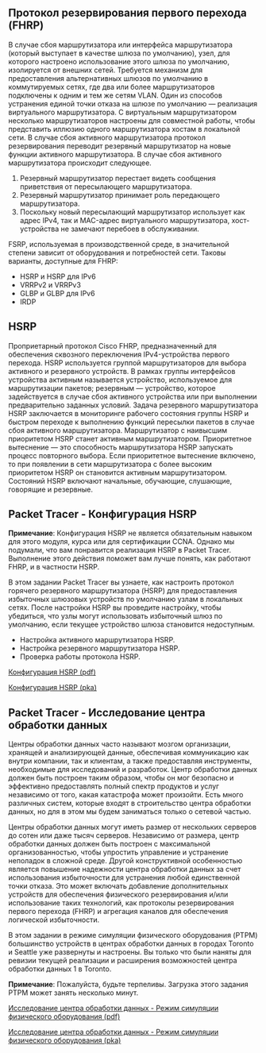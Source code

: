 <!-- 9.3.1 -->
## Протокол резервирования первого перехода (FHRP)

В случае сбоя маршрутизатора или интерфейса маршрутизатора (который выступает в качестве шлюза по умолчанию), узел, для которого настроено использование этого шлюза по умолчанию, изолируется от внешних сетей. Требуется механизм для предоставления альтернативных шлюзов по умолчанию в коммутируемых сетях, где два или более маршрутизаторов подключены к одним и тем же сетям VLAN. Один из способов устранения единой точки отказа на шлюзе по умолчанию — реализация виртуального маршрутизатора. С виртуальным маршрутизатором несколько маршрутизаторов настроены для совместной работы, чтобы представить иллюзию одного маршрутизатора хостам в локальной сети. В случае сбоя активного маршрутизатора протокол резервирования переводит резервный маршрутизатор на новые функции активного маршрутизатора. В случае сбоя активного маршрутизатора происходит следующее.

1. Резервный маршрутизатор перестает видеть сообщения приветствия от пересылающего маршрутизатора.
2. Резервный маршрутизатор принимает роль передающего маршрутизатора.
3. Поскольку новый пересылающий маршрутизатор использует как адрес IPv4, так и MAC-адрес виртуального маршрутизатора, хост-устройства не замечают перебоев в обслуживании.

FSRP, используемая в производственной среде, в значительной степени зависит от оборудования и потребностей сети. Таковы варианты, доступные для FHRP:

* HSRP и HSRP для IPv6
* VRRPv2 и VRRPv3
* GLBP и GLBP для IPv6
* IRDP

## HSRP

Проприетарный протокол Cisco FHRP, предназначенный для обеспечения сквозного переключения IPv4-устройства первого перехода. HSRP используется группой маршрутизаторов для выбора активного и резервного устройств. В рамках группы интерфейсов устройства активным называется устройство, используемое для маршрутизации пакетов; резервным — устройство, которое задействуется в случае сбоя активного устройства или при выполнении предварительно заданных условий. Задача резервного маршрутизатора HSRP заключается в мониторинге рабочего состояния группы HSRP и быстром переходе к выполнению функций пересылки пакетов в случае сбоя активного маршрутизатора. Маршрутизатор с наивысшим приоритетом HSRP станет активным маршрутизатором. Приоритетное вытеснение — это способность маршрутизатора HSRP запускать процесс повторного выбора. Если приоритетное вытеснение включено, то при появлении в сети маршрутизатора с более высоким приоритетом HSRP он становится активным маршрутизатором. Состояний HSRP включают начальные, обучающие, слушающие, говорящие и резервные.

<!-- 9.3.2 -->
<!-- quiz -->

<!-- 9.3.3 -->
## Packet Tracer - Конфигурация HSRP

**Примечание**: Конфигурация HSRP не является обязательным навыком для этого модуля, курса или для сертификации CCNA. Однако мы подумали, что вам понравится реализация HSRP в Packet Tracer. Выполнение этого действия поможет вам лучше понять, как работают FHRP, и в частности HSRP.

В этом задании Packet Tracer вы узнаете, как настроить протокол горячего резервного маршрутизатора (HSRP) для предоставления избыточных шлюзовых устройств по умолчанию узлам в локальных сетях. После настройки HSRP вы проведите настройку, чтобы убедиться, что узлы могут использовать избыточный шлюз по умолчанию, если текущее устройство шлюза становится недоступным.

* Настройка активного маршрутизатора HSRP.
* Настройка резервного маршрутизатора HSRP.
* Проверка работы протокола HSRP.

[Конфигурация HSRP (pdf)](./assets/9.3.3-packet-tracer---hsrp-configuration-guide_ru-RU.pdf)

[Конфигурация HSRP (pka)](./assets/9.3.3-packet-tracer---hsrp-configuration-guide_ru-RU.pka)

<!-- 9.3.4 -->
## Packet Tracer - Исследование центра обработки данных

Центры обработки данных часто называют мозгом организации, хранящей и анализирующей данные, обеспечивая коммуникацию как внутри компании, так и клиентам, а также предоставляя инструменты, необходимые для исследований и разработок. Центр обработки данных должен быть построен таким образом, чтобы он мог безопасно и эффективно предоставлять полный спектр продуктов и услуг независимо от того, какая катастрофа может произойти. Есть много различных систем, которые входят в строительство центра обработки данных, но для в этом мы будем заниматься только о сетевой частью. 

Центры обработки данных могут иметь размер от нескольких серверов до сотен или даже тысяч серверов. Независимо от размера, центр обработки данных должен быть построен с максимальной организованностью, чтобы упростить управление и устранение неполадок в сложной среде. Другой конструктивной особенностью является повышение надежности центра обработки данных за счет использования избыточности для устранения любой единственной точки отказа. Это может включать добавление дополнительных устройств для обеспечения физического резервирования и/или использование таких технологий, как протоколы резервирования первого перехода (FHRP) и агрегация каналов для обеспечения логической избыточности.

В этом задании в режиме симуляции физического оборудования (PTPM) большинство устройств в центрах обработки данных в городах Toronto и Seattle уже развернуты и настроены. Вы только что были наняты для ревизии текущей реализации и расширения возможностей центра обработки данных 1 в Toronto. 

**Примечание**: Пожалуйста, будьте терпеливы. Загрузка этого задания PTPM может занять несколько минут.

[Исследование центра обработки данных - Режим симуляции физического оборудования (pdf)](./assets/9.3.4-packet-tracer---data-center-exploration---physical-mode_ru-RU.pdf)

[Исследование центра обработки данных - Режим симуляции физического оборудования (pka)](./assets/9.3.4-packet-tracer---data-center-exploration---physical-mode_ru-RU.pka)

